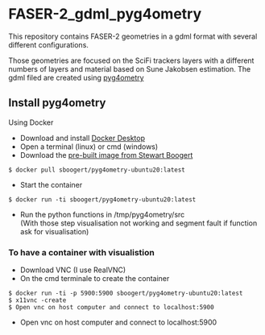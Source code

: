 # FASER-2_gdml_pyg4ometry

This repository contains FASER-2 geometries in a gdml format with several different configurations.

Those geometries are focused on the SciFi trackers layers with a different numbers of layers and material based on Sune Jakobsen estimation.
The gdml filed are created using [pyg4ometry](http://www.pp.rhul.ac.uk/bdsim/pyg4ometry/)

## Install pyg4ometry
Using Docker 
* Download and install [Docker Desktop](https://www.docker.com/products/docker-desktop/)
* Open a terminal (linux) or cmd (windows)
* Download the [pre-built image from Stewart Boogert](https://hub.docker.com/r/sboogert/pyg4ometry-ubuntu20/tags)
```
$ docker pull sboogert/pyg4ometry-ubuntu20:latest
```
* Start the container
```
$ docker run -ti sboogert/pyg4ometry-ubuntu20:latest
```
* Run the python functions in /tmp/pyg4ometry/src \
(With those step visualisation not working and segment fault if function ask for visualisation)

### To have a container with visualistion
* Download VNC (I use RealVNC)
* On the cmd terminale to create the container
```
$ docker run -ti -p 5900:5900 sboogert/pyg4ometry-ubuntu20:latest
$ x11vnc -create
$ Open vnc on host computer and connect to localhost:5900
```
* Open vnc on host computer and connect to localhost:5900 

